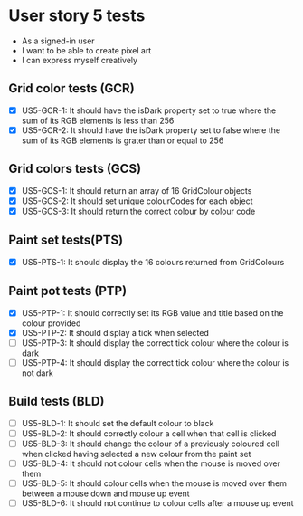 # User story 5 tests

- As a signed-in user
- I want to be able to create pixel art
- I can express myself creatively

## Grid color tests (GCR)

- [x] US5-GCR-1: It should have the isDark property set to true where the sum of its RGB elements is less than 256
- [x] US5-GCR-2: It should have the isDark property set to false where the sum of its RGB elements is grater than or equal to 256

## Grid colors tests (GCS)

- [x] US5-GCS-1: It should return an array of 16 GridColour objects
- [x] US5-GCS-2: It should set unique colourCodes for each object
- [x] US5-GCS-3: It should return the correct colour by colour code

## Paint set tests(PTS)

- [x] US5-PTS-1: It should display the 16 colours returned from GridColours

## Paint pot tests (PTP)

- [x] US5-PTP-1: It should correctly set its RGB value and title based on the colour provided
- [x] US5-PTP-2: It should display a tick when selected
- [ ] US5-PTP-3: It should display the correct tick colour where the colour is dark
- [ ] US5-PTP-4: It should display the correct tick colour where the colour is not dark

## Build tests (BLD)

- [ ] US5-BLD-1: It should set the default colour to black
- [ ] US5-BLD-2: It should correctly colour a cell when that cell is clicked
- [ ] US5-BLD-3: It should change the colour of a previously coloured cell when clicked having selected a new colour from the paint set
- [ ] US5-BLD-4: It should not colour cells when the mouse is moved over them
- [ ] US5-BLD-5: It should colour cells when the mouse is moved over them between a mouse down and mouse up event
- [ ] US5-BLD-6: It should not continue to colour cells after a mouse up event
